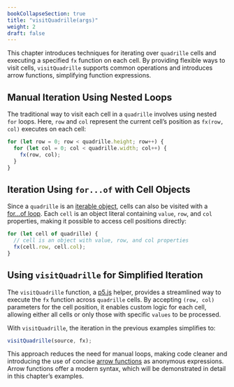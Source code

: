 ```yaml
---
bookCollapseSection: true
title: "visitQuadrille(args)"
weight: 2
draft: false
---
```


This chapter introduces techniques for iterating over `quadrille` cells and executing a specified `fx` function on each cell. By providing flexible ways to visit cells, `visitQuadrille` supports common operations and introduces arrow functions, simplifying function expressions.

## Manual Iteration Using Nested Loops

The traditional way to visit each cell in a `quadrille` involves using nested `for` loops. Here, `row` and `col` represent the current cell’s position as `fx(row, col)` executes on each cell:

```js
for (let row = 0; row < quadrille.height; row++) {
  for (let col = 0; col < quadrille.width; col++) {
    fx(row, col);
  }
}
```

## Iteration Using `for...of` with Cell Objects

Since a `quadrille` is an [iterable object](https://developer.mozilla.org/en-US/docs/Web/JavaScript/Reference/Iteration_protocols#the_iterable_protocol), cells can also be visited with a [for...of loop](https://developer.mozilla.org/en-US/docs/Web/JavaScript/Reference/Statements/for...of). Each `cell` is an object literal containing `value`, `row`, and `col` properties, making it possible to access cell positions directly:

```js
for (let cell of quadrille) {
  // cell is an object with value, row, and col properties
  fx(cell.row, cell.col);
}
```

## Using `visitQuadrille` for Simplified Iteration

The `visitQuadrille` function, a [p5.js](https://p5js.org/) helper, provides a streamlined way to execute the `fx` function across `quadrille` cells. By accepting `(row, col)` parameters for the cell position, it enables custom logic for each cell, allowing either all cells or only those with specific `values` to be processed.

With `visitQuadrille`, the iteration in the previous examples simplifies to:

```js
visitQuadrille(source, fx);
```

This approach reduces the need for manual loops, making code cleaner and introducing the use of concise [arrow functions](https://www.w3schools.com/js/js_arrow_function.asp) as anonymous expressions. Arrow functions offer a modern syntax, which will be demonstrated in detail in this chapter’s examples.